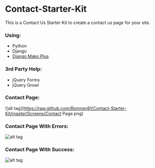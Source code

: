 # Contact-Starter-Kit
This is a Contact Us Starter Kit to create a contact us page for your site.
### Using:
* Python
* Django
* [Django Mako Plus](https://github.com/doconix/django-mako-plus)

### 3rd Party Help:
* jQuery Forms
* jQuery Growl

### Contact Page:
![alt tag](https://raw.github.com/Romney81/Contact-Starter-Kit/master/Screens/Contact Page.png)


### Contact Page With Errors:
![alt tag](https://raw.github.com/Romney81/Contact-Starter-Kit/master/Screens/errors.png)

### Contact Page With Success:
![alt tag](https://raw.github.com/Romney81/Contact-Starter-Kit/master/Screens/Success.png)


